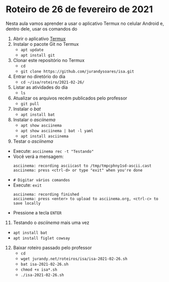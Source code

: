 # Roteiro de 26 de fevereiro de 2021

Nesta aula vamos aprender a usar o aplicativo Termux no celular Android e, dentro dele, usar os comandos do 

1. Abrir o aplicativo [Termux](https://play.google.com/store/apps/details?id=com.termux&hl=pt_BR&gl=US)
2. Instalar o pacote Git no Termux
   - `apt update`
   - `apt install git`
4. Clonar este repositório no Termux
   - `cd`
   - `git clone https://github.com/jurandysoares/isa.git`
5. Entrar no diretório do dia
   - `cd ~/isa/roteiro/2021-02-26/`
6. Listar as atividades do dia
   - `ls`
7. Atualizar os arquivos recém publicados pelo professor
   - `git pull`
8. Instalar o *bat*
   - `apt install bat`
9. Instalar o *asciinema*
    - `apt show asciinema`
    - `apt show asciinema | bat -l yaml`
    - `apt install asciinema`
10. Testar o *asciinema*
   - Execute: `asciinema rec -t "Testando"`
   - Você verá a mensagem:
     ```
     asciinema: recording asciicast to /tmp/tmpcphny1sd-ascii.cast
     asciinema: press <ctrl-d> or type "exit" when you're done
     ```
   - `# Digitar vários comandos`
   - Execute: `exit`
     ```
     asciinema: recording finished
     asciinema: press <enter> to upload to asciinema.org, <ctrl-c> to save locally
     ```
   - Pressione a tecla `ENTER`
 
11. Testando o *asciinema* mais uma vez
   - `apt install bat`
   - `apt install figlet cowsay`
  
12. Baixar roteiro passado pelo professor
    - `cd`
    - `wget jurandy.net/roteiros/isa/isa-2021-02-26.sh`
    - `bat isa-2021-02-26.sh`
    - `chmod +x isa*.sh`
    - `./isa-2021-02-26.sh`

